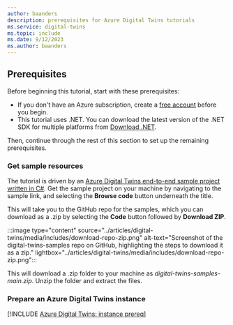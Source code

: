 ```yaml
---
author: baanders
description: prerequisites for Azure Digital Twins tutorials
ms.service: digital-twins
ms.topic: include
ms.date: 9/12/2023
ms.author: baanders
---
```


## Prerequisites

Before beginning this tutorial, start with these prerequisites:
* If you don't have an Azure subscription, create a [free account](https://azure.microsoft.com/free/?WT.mc_id=A261C142F) before you begin.
* This tutorial uses .NET. You can download the latest version of the .NET SDK for multiple platforms from [Download .NET](https://dotnet.microsoft.com/download).

Then, continue through the rest of this section to set up the remaining prerequisites.

### Get sample resources

The tutorial is driven by an [Azure Digital Twins end-to-end sample project written in C#](/samples/azure-samples/digital-twins-samples/digital-twins-samples). Get the sample project on your machine by navigating to the sample link, and selecting the **Browse code** button underneath the title. 

This will take you to the GitHub repo for the samples, which you can download as a .zip by selecting the **Code** button followed by **Download ZIP**.

:::image type="content" source="../articles/digital-twins/media/includes/download-repo-zip.png" alt-text="Screenshot of the digital-twins-samples repo on GitHub, highlighting the steps to download it as a zip." lightbox="../articles/digital-twins/media/includes/download-repo-zip.png":::

This will download a .zip folder to your machine as *digital-twins-samples-main.zip*. Unzip the folder and extract the files.

### Prepare an Azure Digital Twins instance

[!INCLUDE [Azure Digital Twins: instance prereq](digital-twins-prereq-instance.md)]
